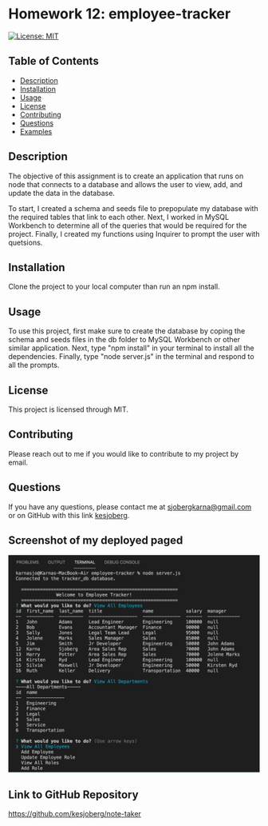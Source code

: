 # Homework 12: employee-tracker
[![License: MIT](https://img.shields.io/badge/License-MIT-yellow.svg)](https://opensource.org/licenses/MIT)
## Table of Contents
* [Description](#description)
* [Installation](#installation)
* [Usage](#usage)
* [License](#license)
* [Contributing](#contributing)
* [Questions](#questions)
* [Examples](#examples)
  
## Description
The objective of this assignment is to create an application that runs on node that connects to a database and allows the user to view, add, and update the data in the database. 

To start, I created a schema and seeds file to prepopulate my database with the required tables that link to each other. Next, I worked in MySQL Workbench to determine all of the queries that would be required for the project. Finally,  I created my functions using Inquirer to prompt the user with quetsions. 

## Installation
Clone the project to your local computer than run an npm install.

## Usage
To use this project, first make sure to create the database by coping the schema and seeds files in the db folder to MySQL Workbench or other similar application. Next, type "npm install" in your terminal to install all the dependencies. Finally, type "node server.js" in the terminal and respond to all the prompts.

## License
This project is licensed through MIT.

## Contributing
Please reach out to me if you would like to contribute to my project by email.


## Questions
If you have any questions, please contact me at sjobergkarna@gmail.com or on GitHub with this link [kesjoberg](https://github.com/kesjoberg).

## Screenshot of my deployed paged
![Screenshot of a working page from example](./assets/employee_tracker_screenshot.jpg)


## Link to GitHub Repository
https://github.com/kesjoberg/note-taker
 
